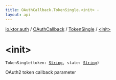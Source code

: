 ```yaml
---
title: OAuthCallback.TokenSingle.<init> - 
layout: api
---
```


<div class='api-docs-breadcrumbs'><a href="../../index.html">io.ktor.auth</a> / <a href="../index.html">OAuthCallback</a> / <a href="index.html">TokenSingle</a> / <a href="./-init-.html">&lt;init&gt;</a></div>

# &lt;init&gt;

<div class="signature"><code><span class="identifier">TokenSingle</span><span class="symbol">(</span><span class="parameterName" id="io.ktor.auth.OAuthCallback.TokenSingle$<init>(kotlin.String, kotlin.String)/token">token</span><span class="symbol">:</span>&nbsp;<a href="https://kotlinlang.org/api/latest/jvm/stdlib/kotlin/-string/index.html"><span class="identifier">String</span></a><span class="symbol">, </span><span class="parameterName" id="io.ktor.auth.OAuthCallback.TokenSingle$<init>(kotlin.String, kotlin.String)/state">state</span><span class="symbol">:</span>&nbsp;<a href="https://kotlinlang.org/api/latest/jvm/stdlib/kotlin/-string/index.html"><span class="identifier">String</span></a><span class="symbol">)</span></code></div>

OAuth2 token callback parameter

